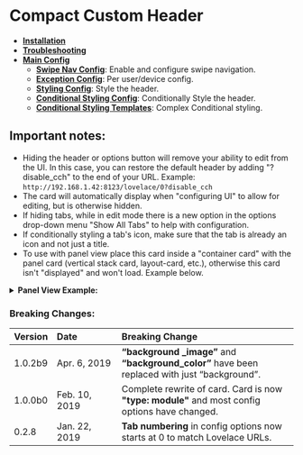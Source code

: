 # Compact Custom Header

* [**Installation**](../Installation)
* [**Troubleshooting**](../Troubleshooting)
* [**Main Config**](../Main-Config-Options)
  * [**Swipe Nav Config**](../Swipe-Navigation): Enable and configure swipe navigation.
  * [**Exception Config**](../Exception-Config): Per user/device config.
  * [**Styling Config**](../Styling-Config): Style the header.
  * [**Conditional Styling Config**](../Conditional-Styling-Config): Conditionally Style the header.
  * [**Conditional Styling Templates**](../Conditional-Styling-Templates): Complex Conditional styling.

## Important notes:

* Hiding the header or options button will remove your ability to edit from the UI. In this case, you can restore the default header by adding "?disable_cch" to the end of your URL. Example: `http://192.168.1.42:8123/lovelace/0?disable_cch`
* The card will automatically display when "configuring UI" to allow for editing, but is otherwise hidden.
* If hiding tabs, while in edit mode there is a new option in the options drop-down menu "Show All Tabs" to help with configuration.
* If conditionally styling a tab's icon, make sure that the tab is already an icon and not just a title.
* To use with panel view place this card inside a "container card" with the panel card (vertical stack card, layout-card, etc.), otherwise this card isn't "displayed" and won't load. Example below.

<details>
  <summary><b>Panel View Example:</b></summary>

Placing this card at the end of the vertical stack can help with some spacing issues.

```yaml
views:
- title: Panel View Example
  panel: true
  cards:
  - type: vertical-stack
    cards:
    - type: another-card
    - type: custom:compact-custom-header
```
</details>

### Breaking Changes:

|Version|Date&nbsp;&nbsp;&nbsp;&nbsp;&nbsp;&nbsp;&nbsp;&nbsp;&nbsp;&nbsp;&nbsp;&nbsp;&nbsp;&nbsp;|Breaking Change|
|:-|:-|:-|
|1.0.2b9|Apr. 6, 2019|**“background _image”** and **“background_color”** have been replaced with just “background”.
|1.0.0b0|Feb. 10, 2019|Complete rewrite of card. Card is now **"type: module"** and most config options have changed.
|0.2.8|Jan. 22, 2019|**Tab numbering** in config options now starts at 0 to match Lovelace URLs.